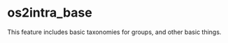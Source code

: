 os2intra_base
=============

This feature includes basic taxonomies for groups, and other basic things.
